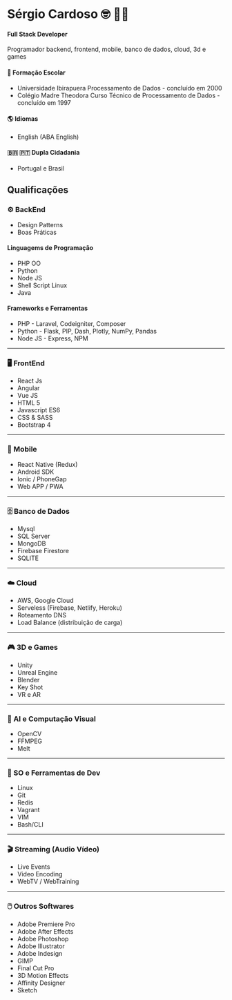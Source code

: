 # Sérgio Cardoso :nerd_face: :technologist:
#### Full Stack Developer 
Programador backend, frontend, mobile, banco de dados, cloud, 3d e games

#### :school_satchel: Formação Escolar
- Universidade Ibirapuera
	Processamento de Dados - concluído em 2000
- Colégio Madre Theodora
	Curso Técnico de Processamento de Dados - concluído em 1997

#### :earth_americas: Idiomas
- English (ABA English)

#### :brazil: :portugal:  Dupla Cidadania
- Portugal e Brasil

## Qualificações
### :gear: BackEnd
- Design Patterns
- Boas Práticas

#### Linguagems de Programação
- PHP OO
- Python
- Node JS
- Shell Script Linux
- Java

#### Frameworks e Ferramentas
- PHP - Laravel, Codeigniter, Composer
- Python - Flask, PIP, Dash, Plotly, NumPy, Pandas
- Node JS - Express, NPM

------------
### :desktop_computer: FrontEnd
- React Js
- Angular
- Vue JS
- HTML 5
- Javascript ES6
- CSS & SASS
- Bootstrap 4
------------
### :iphone: Mobile
- React Native (Redux)
- Android SDK
- Ionic / PhoneGap
- Web APP / PWA
------------
### :file_cabinet: Banco de Dados
- Mysql
- SQL Server
- MongoDB
- Firebase Firestore
- SQLITE
------------
 ### :cloud: Cloud
- AWS, Google Cloud
- Serveless (Firebase, Netlify, Heroku)
- Roteamento DNS
- Load Balance (distribuição de carga)
------------
 ### :video_game: 3D e Games
- Unity
- Unreal Engine
- Blender
- Key Shot
- VR e AR
------------
 ### :movie_camera: AI e Computação Visual
- OpenCV
- FFMPEG
- Melt
------------
 ### :wrench: SO e Ferramentas de Dev
- Linux
- Git
- Redis
- Vagrant
- VIM
- Bash/CLI
------------
 ### :clapper: Streaming (Audio  Vídeo)
- Live Events
- Video Encoding 
- WebTV / WebTraining
------------
 ### :computer_mouse: Outros Softwares
- Adobe Premiere Pro
- Adobe After Effects
- Adobe Photoshop
- Adobe Illustrator
- Adobe Indesign
- GIMP
- Final Cut Pro
- 3D Motion Effects
- Affinity Designer
- Sketch
<!--
**sergiocardoso/sergiocardoso** is a ✨ _special_ ✨ repository because its `README.md` (this file) appears on your GitHub profile.

Here are some ideas to get you started:

- 🔭 I’m currently working on ...
- 🌱 I’m currently learning ...
- 👯 I’m looking to collaborate on ...
- 🤔 I’m looking for help with ...
- 💬 Ask me about ...
- 📫 How to reach me: ...
- 😄 Pronouns: ...
- ⚡ Fun fact: ...
-->
